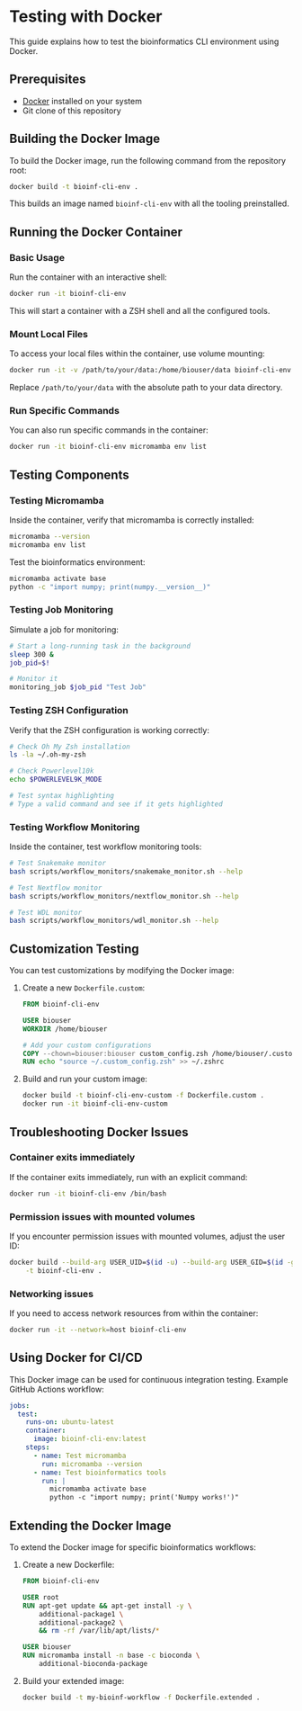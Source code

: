 # Testing with Docker

This guide explains how to test the bioinformatics CLI environment using Docker.

## Prerequisites

- [Docker](https://www.docker.com/get-started) installed on your system
- Git clone of this repository

## Building the Docker Image

To build the Docker image, run the following command from the repository root:

```bash
docker build -t bioinf-cli-env .
```

This builds an image named `bioinf-cli-env` with all the tooling preinstalled.

## Running the Docker Container

### Basic Usage

Run the container with an interactive shell:

```bash
docker run -it bioinf-cli-env
```

This will start a container with a ZSH shell and all the configured tools.

### Mount Local Files

To access your local files within the container, use volume mounting:

```bash
docker run -it -v /path/to/your/data:/home/biouser/data bioinf-cli-env
```

Replace `/path/to/your/data` with the absolute path to your data directory.

### Run Specific Commands

You can also run specific commands in the container:

```bash
docker run -it bioinf-cli-env micromamba env list
```

## Testing Components

### Testing Micromamba

Inside the container, verify that micromamba is correctly installed:

```bash
micromamba --version
micromamba env list
```

Test the bioinformatics environment:

```bash
micromamba activate base
python -c "import numpy; print(numpy.__version__)"
```

### Testing Job Monitoring

Simulate a job for monitoring:

```bash
# Start a long-running task in the background
sleep 300 &
job_pid=$!

# Monitor it
monitoring_job $job_pid "Test Job"
```

### Testing ZSH Configuration

Verify that the ZSH configuration is working correctly:

```bash
# Check Oh My Zsh installation
ls -la ~/.oh-my-zsh

# Check Powerlevel10k
echo $POWERLEVEL9K_MODE

# Test syntax highlighting
# Type a valid command and see if it gets highlighted
```

### Testing Workflow Monitoring

Inside the container, test workflow monitoring tools:

```bash
# Test Snakemake monitor
bash scripts/workflow_monitors/snakemake_monitor.sh --help

# Test Nextflow monitor
bash scripts/workflow_monitors/nextflow_monitor.sh --help

# Test WDL monitor
bash scripts/workflow_monitors/wdl_monitor.sh --help
```

## Customization Testing

You can test customizations by modifying the Docker image:

1. Create a new `Dockerfile.custom`:

   ```dockerfile
   FROM bioinf-cli-env

   USER biouser
   WORKDIR /home/biouser

   # Add your custom configurations
   COPY --chown=biouser:biouser custom_config.zsh /home/biouser/.custom_config.zsh
   RUN echo "source ~/.custom_config.zsh" >> ~/.zshrc
   ```

1. Build and run your custom image:

   ```bash
   docker build -t bioinf-cli-env-custom -f Dockerfile.custom .
   docker run -it bioinf-cli-env-custom
   ```

## Troubleshooting Docker Issues

### Container exits immediately

If the container exits immediately, run with an explicit command:

```bash
docker run -it bioinf-cli-env /bin/bash
```

### Permission issues with mounted volumes

If you encounter permission issues with mounted volumes, adjust the user ID:

```bash
docker build --build-arg USER_UID=$(id -u) --build-arg USER_GID=$(id -g) \
    -t bioinf-cli-env .
```

### Networking issues

If you need to access network resources from within the container:

```bash
docker run -it --network=host bioinf-cli-env
```

## Using Docker for CI/CD

This Docker image can be used for continuous integration testing. Example GitHub
Actions workflow:

```yaml
jobs:
  test:
    runs-on: ubuntu-latest
    container: 
      image: bioinf-cli-env:latest
    steps:
      - name: Test micromamba
        run: micromamba --version
      - name: Test bioinformatics tools
        run: |
          micromamba activate base
          python -c "import numpy; print('Numpy works!')"
```

## Extending the Docker Image

To extend the Docker image for specific bioinformatics workflows:

1. Create a new Dockerfile:

   ```dockerfile
   FROM bioinf-cli-env

   USER root
   RUN apt-get update && apt-get install -y \
       additional-package1 \
       additional-package2 \
       && rm -rf /var/lib/apt/lists/*

   USER biouser
   RUN micromamba install -n base -c bioconda \
       additional-bioconda-package
   ```

1. Build your extended image:

   ```bash
   docker build -t my-bioinf-workflow -f Dockerfile.extended .
   ```
